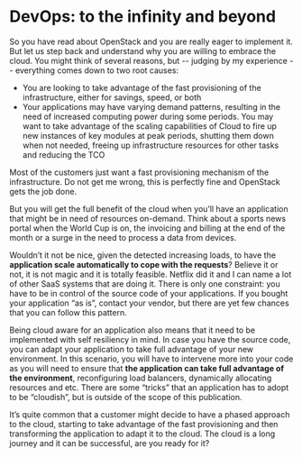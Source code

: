 # DevOps: to the infinity and beyond

So you have read about OpenStack and you are really eager to implement it. But let us step back and understand why you are willing to embrace the cloud. You might think of several reasons, but -- judging by my experience -- everything comes down to two root causes:

* You are looking to take advantage of the fast provisioning of the infrastructure, either for savings, speed, or both
* Your applications may have varying demand patterns, resulting in the need of increased computing power during some periods. You may want to take advantage of the scaling capabilities of Cloud to fire up new instances of key modules at peak periods, shutting them down when not needed, freeing up infrastructure resources for other tasks and reducing the TCO


Most of the customers just want a fast provisioning mechanism of the infrastructure. Do not get me wrong, this is perfectly fine and OpenStack gets the job done.

But you will get the full benefit of the cloud when you’ll have an application that might be in need of resources on-demand. Think about a sports news portal when the World Cup is on, the invoicing and billing at the end of the month or a surge in the need to process a data from devices.

Wouldn’t it not be nice, given the detected increasing loads, to have the **application scale automatically to cope with the requests**? Believe it or not, it is not magic and it is totally feasible. Netflix did it and I can name a lot of other SaaS systems that are doing it. There is only one constraint: you have to be in control of the source code of your applications. If you bought your application “as is”, contact your vendor, but there are yet few chances that you can follow this pattern.

Being cloud aware for an application also means that it need to be implemented with self resiliency in mind.
In case you have the source code, you can adapt your application to take full advantage of your new environment. In this scenario, you will have to intervene more into your code as you will need to ensure that **the application can take full advantage of the environment**, reconfiguring load balancers, dynamically allocating resources and etc. There are some “tricks” that an application has to adopt to be “cloudish”, but is outside of the scope of this publication.

It’s quite common that a customer might decide to have a phased approach to the cloud, starting to take advantage of the fast provisioning and then transforming the application to adapt it to the cloud. The cloud is a long journey and it can be successful, are you ready for it?